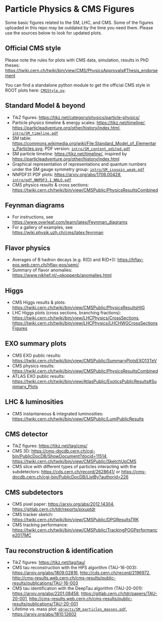 # Particle Physics & CMS Figures
Some basic figures related to the SM, LHC, and CMS.
Some of the figures uploaded in this repo may be outdated by the time you need them.
Please use the sources below to look for updated plots.

## Official CMS style
Please note the rules for plots with CMS data, simulation, results in PhD theses:
https://twiki.cern.ch/twiki/bin/view/CMS/PhysicsApprovals#Thesis_endorsement

You can find a standalone python module to get the official CMS style in ROOT plots here:
[`CMSStyle.py`](https://github.com/cms-tau-pog/TauFW/blob/master/Plotter/python/plot/CMSStyle.py).

## Standard Model & beyond
- TikZ figures: https://tikz.net/category/physics/particle-physics/
- Particle physics timeline & energy scales: https://tikz.net/timeline/, https://particleadventure.org/other/history/index.html, [`intro/SM_timeline.pdf`](intro/SM_timeline.pdf)
- SM table: https://commons.wikimedia.org/wiki/File:Standard_Model_of_Elementary_Particles.svg, PDF version: [`intro/SM_content_edited.pdf`](intro/SM_content_edited.pdf)
- SM particle timeline: https://tikz.net/timeline/, inspired by https://particleadventure.org/other/history/index.html
- Graphical representation of representations and quantum numbers under the SM gauge symmetry group: [`intro/SM_isospin_weak.pdf`](intro/SM_isospin_weak.pdf)
- NNPDF31 PDF plots: https://arxiv.org/abs/1706.00428, [`intro/pdf_NNPDF3.1_NNLO.pdf`](intro/pdf_NNPDF3.1_NNLO.pdf)
- CMS physics results & cross sections: https://twiki.cern.ch/twiki/bin/view/CMSPublic/PhysicsResultsCombined

## Feynman diagrams
- For instructions, see https://www.overleaf.com/learn/latex/Feynman_diagrams
- For a gallery of examples, see https://wiki.physik.uzh.ch/cms/latex:feynman

## Flavor physics
- Averages of B hadron decays (e.g. R(D) and R(D*)): https://hflav-eos.web.cern.ch/hflav-eos/semi/
- Summary of flavor anomalies: https://www.nikhef.nl/~pkoppenb/anomalies.html

## Higgs
- CMS Higgs results & plots: https://twiki.cern.ch/twiki/bin/view/CMSPublic/PhysicsResultsHIG
- LHC Higgs plots (cross sections, branching fractions): https://twiki.cern.ch/twiki/bin/view/LHCPhysics/CrossSections, https://twiki.cern.ch/twiki/bin/view/LHCPhysics/LHCHWGCrossSectionsFigures

## EXO summary plots
- CMS EXO public results: https://twiki.cern.ch/twiki/bin/view/CMSPublic/SummaryPlotsEXO13TeV
- CMS physics results: https://twiki.cern.ch/twiki/bin/view/CMSPublic/PhysicsResultsCombined
- ATLAS EXO public results: https://twiki.cern.ch/twiki/bin/view/AtlasPublic/ExoticsPublicResults#Summary_Plots

## LHC & luminosities
- CMS instantaneous & integrated luminosities: https://twiki.cern.ch/twiki/bin/view/CMSPublic/LumiPublicResults

## CMS detector
- TikZ figures: https://tikz.net/tag/cms/
- CMS 3D: https://cms-docdb.cern.ch/cgi-bin/PublicDocDB/ShowDocument?docid=11514, https://twiki.cern.ch/twiki/bin/view/CMSPublic/SketchUpCMS
- CMS slice with different types of particles interacting with the subdetectors: https://cds.cern.ch/record/2628641/ or https://cms-docdb.cern.ch/cgi-bin/PublicDocDB/ListBy?authorid=226

## CMS subdetectors
- CMS pixel paper: https://arxiv.org/abs/2012.14304, https://gitlab.cern.ch/tdr/reports/pixuptdr
- CMS tracker sketch: https://twiki.cern.ch/twiki/bin/view/CMSPublic/DPGResultsTRK
- CMS tracking performance: https://twiki.cern.ch/twiki/bin/view/CMSPublic/TrackingPOGPerformance2017MC

## Tau reconstruction & identification
- TikZ figures: https://tikz.net/tag/tau/
- CMS tau reconstruction with the HPS algorithm (TAU-16-003): https://arxiv.org/abs/1809.02816, http://cds.cern.ch/record/2196972, http://cms-results.web.cern.ch/cms-results/public-results/publications/TAU-16-003
- CMS tau identification with the DeepTau algorithm (TAU-20-001): https://arxiv.org/abs/2201.08458, https://gitlab.cern.ch/tdr/papers/TAU-20-001, http://cms-results.web.cern.ch/cms-results/public-results/publications/TAU-20-001
- Lifetime vs. mass plot: [`objects/SM_particles_masses.pdf`](objects/SM_particles_masses.pdf), https://arxiv.org/abs/1810.12602
